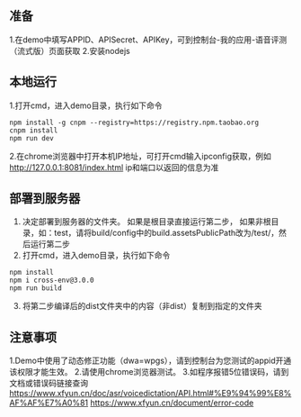 ## 准备
1.在demo中填写APPID、APISecret、APIKey，可到控制台-我的应用-语音评测（流式版）页面获取
2.安装nodejs

## 本地运行
1.打开cmd，进入demo目录，执行如下命令
 ```
 npm install -g cnpm --registry=https://registry.npm.taobao.org
 cnpm install
 npm run dev 
 ```
2.在chrome浏览器中打开本机IP地址，可打开cmd输入ipconfig获取，例如
http://127.0.0.1:8081/index.html
ip和端口以返回的信息为准

## 部署到服务器
1. 决定部署到服务器的文件夹。
如果是根目录直接运行第二步，
如果非根目录，如：test，请将build/config中的build.assetsPublicPath改为/test/，然后运行第二步
2. 打开cmd，进入demo目录，执行如下命令
 ```
 npm install
 npm i cross-env@3.0.0
 npm run build
 ```
 3. 将第二步编译后的dist文件夹中的内容（非dist）复制到指定的文件夹
 
 
## 注意事项
1.Demo中使用了动态修正功能（dwa=wpgs），请到控制台为您测试的appid开通该权限才能生效。
2.请使用chrome浏览器测试。
3.如程序报错5位错误码，请到文档或错误码链接查询
  https://www.xfyun.cn/doc/asr/voicedictation/API.html#%E9%94%99%E8%AF%AF%E7%A0%81
  https://www.xfyun.cn/document/error-code


